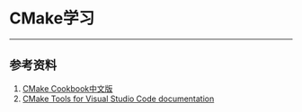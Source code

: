 # CMake学习

---

## 参考资料

1. [CMake Cookbook中文版](http://ixyread.com/books/CMakeCookbook)
2. [CMake Tools for Visual Studio Code documentation](https://github.com/microsoft/vscode-cmake-tools/blob/develop/docs/README.md)